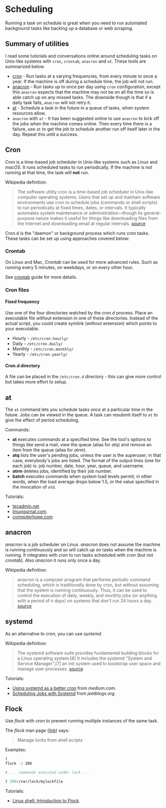 # Scheduling

Running a task on schedule is great when you need to run automated background tasks like backing up a database or web scraping.

## Summary of utilities

I read some tutorials and conversations online around scheduling tasks on Unix-like systems with `cron`, `crontab`, `anacron` and `at`. These tools are summarized below.

- [cron](#cron) - Run tasks at a varying frequencies, from every minute to once a year. If the machine is off during a schedule time, the job will not run.
- [anacron](#anacron) - Run tasks up to once per day using `cron` configuration, except this `anacron` expects that the machine may not be on all the time so is able catch up on any missed tasks. The downside though is that if a daily task fails, `anacron` will not retry it.
- [at](#at) - Schedule a task in the future in a queue of tasks, when system resources allow.
- `anacron` with `at` - It has been suggested online to use `anacron` to kick off the jobs when the machine comes online. Then every time there is a failure, use `at` to get the job to schedule another run off itself later in the day. Repeat this until a success.


## Cron

Cron is a time-based job scheduler in Unix-like systems such as _Linux_ and _macOS_. It runs scheduled tasks to run periodically. If the machine is not running at that time, the task will **not** run.

Wikipedia definition:

> The software utility cron is a time-based job scheduler in Unix-like computer operating systems. Users that set up and maintain software environments use cron to schedule jobs (commands or shell scripts) to run periodically at fixed times, dates, or intervals. It typically automates system maintenance or administration—though its general-purpose nature makes it useful for things like downloading files from the Internet and downloading email at regular intervals. [source](https://en.wikipedia.org/wiki/Cron)

Cron.d is the "daemon" or background process which runs cron tasks. These tasks can be set up using approaches covered below:

### Crontab

On Linux and Mac, _Crontab_ can be used for more advanced rules. Such as running every 5 minutes, on weekdays, or on every other hour.

See [crontab](crontab.md) guide for more details.

### Cron files

#### Fixed frequency

Use one of the four directories watched by the _cron.d_ process. Place an executable file _without_ extension in one of these directories. Instead of the actual script, you could create symlink (_without_ extension) which points to your executable.

- Hourly - `/etc/cron.hourly/`
- Daily - `/etc/cron.daily/`
- Monthly - `/etc/cron.monthly/`
- Yearly - `/etc/cron.yearly/`

#### Cron.d directory

A file can be placed in the `/etc/cron.d` directory - this can give more control but takes more effort to setup.


## at

The `at` command lets you schedule tasks _once_ at a particular time in the future. Jobs can be viewed in the queue. A task can resubmit itself to `at` to give the effect of period scheduling.

Commands:

- **at** executes commands at a specified time. See the tool's options to things like send a mail, view the queue (alias for _atq_) and remove an item from the queue (alias for _atrm_).
- **atq** lists the user's pending jobs, unless the user is the superuser; in that case, everybody's jobs are listed. The format of the output lines (one for each job) is: job number, date, hour, year, queue, and username.
- **atrm** deletes jobs, identified by their job number.
- **batch** executes commands when system load levels permit; in other words, when the load average drops below 1.5, or the value specified in the invocation of `atd`.

Tutorials:
- [tecadmin.net](https://tecadmin.net/one-time-task-scheduling-using-at-commad-in-linux/)
- [linuxjournal.com](https://www.linuxjournal.com/content/schedule-one-time-commands-unix-tool).
- [computerhope.com](https://www.computerhope.com/unix/uat.htm)


## anacron

_anacron_ is a job scheduler on Linux. _anacron_ does not assume the machine is running continuously and so will catch up on tasks when the machine is running. It integrates with _cron_ to run tasks scheduled with _cron_ (but not _crontab_). Also _anacron_ it runs only once a day.

Wikipedia definition:

> anacron is a computer program that performs periodic command scheduling, which is traditionally done by cron, but without assuming that the system is running continuously. Thus, it can be used to control the execution of daily, weekly, and monthly jobs (or anything with a period of n days) on systems that don't run 24 hours a day. [source](https://en.wikipedia.org/wiki/Anacron)

## systemd

As an alternative to _cron_, you can use _systemd_.

Wikipedia definition:

> The systemd software suite provides fundamental building blocks for a Linux operating system.[6] It includes the systemd "System and Service Manager",[7] an init system used to bootstrap user space and manage user processes. [source](https://en.wikipedia.org/wiki/Systemd)

Tutorials:
- [Using systemd as a better cron](https://medium.com/horrible-hacks/using-systemd-as-a-better-cron-a4023eea996d) from _medium.com_.
- [Scheduling Jobs with Systemd](https://jeetblogs.org/post/scheduling-jobs-with-systemd/) from _jeetblogs.org_.


## Flock

Use _flock_ with _cron_ to prevent running multiple instances of the same task.

The _flock_ man page ([link](https://linux.die.net/man/1/flock)) says:

> Manage locks from shell scripts

Examples:

```bash
(
flock -s 200

# ... commands executed under lock ...

) 200>/var/lock/mylockfile
```

Tutorials:
- [Linux shell: Introduction to Flock](https://linuxaria.com/howto/linux-shell-introduction-to-flock).

